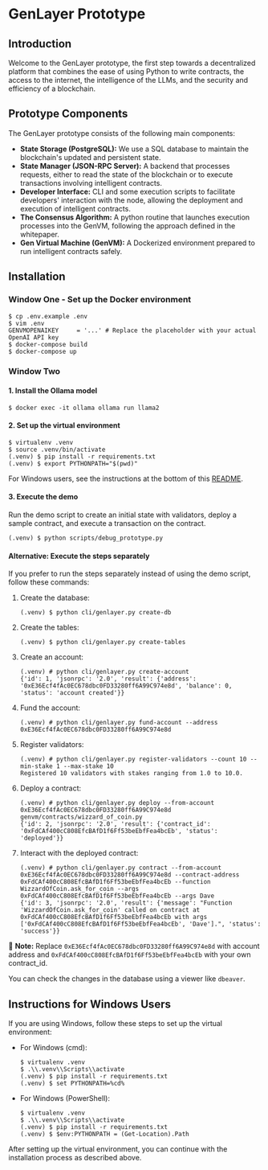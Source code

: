 # GenLayer Prototype
## Introduction
Welcome to the GenLayer prototype, the first step towards a decentralized platform that combines the ease of using Python to write contracts, the access to the internet, the intelligence of the LLMs, and the security and efficiency of a blockchain.

## Prototype Components
The GenLayer prototype consists of the following main components:

* **State Storage (PostgreSQL):** We use a SQL database to maintain the blockchain's updated and persistent state.
* **State Manager (JSON-RPC Server):** A backend that processes requests, either to read the state of the blockchain or to execute transactions involving intelligent contracts.
* **Developer Interface:** CLI and some execution scripts to facilitate developers' interaction with the node, allowing the deployment and execution of intelligent contracts.
* **The Consensus Algorithm:** A python routine that launches execution processes into the GenVM, following the approach defined in the whitepaper.
* **Gen Virtual Machine (GenVM):** A Dockerized environment prepared to run intelligent contracts safely.


## Installation

### Window One - Set up the Docker environment

```
$ cp .env.example .env
$ vim .env
GENVMOPENAIKEY     = '...' # Replace the placeholder with your actual OpenAI API key
$ docker-compose build
$ docker-compose up
```

### Window Two

#### 1. Install the Ollama model

```
$ docker exec -it ollama ollama run llama2
```

#### 2. Set up the virtual environment

  ```
  $ virtualenv .venv
  $ source .venv/bin/activate
  (.venv) $ pip install -r requirements.txt
  (.venv) $ export PYTHONPATH="$(pwd)"
  ```

For Windows users, see the instructions at the bottom of this [README](#instructions-for-windows-users).

#### 3. Execute the demo

Run the demo script to create an initial state with validators, deploy a sample contract, and execute a transaction on the contract.

```
(.venv) $ python scripts/debug_prototype.py
```

#### Alternative: Execute the steps separately

If you prefer to run the steps separately instead of using the demo script, follow these commands:

1. Create the database:
   ```
   (.venv) $ python cli/genlayer.py create-db
   ```
2. Create the tables:
   ```
   (.venv) $ python cli/genlayer.py create-tables
   ```
3. Create an account:
   ```
   (.venv) # python cli/genlayer.py create-account
   {'id': 1, 'jsonrpc': '2.0', 'result': {'address': '0xE36Ecf4fAc0EC678dbc0FD33280ff6A99C974e8d', 'balance': 0, 'status': 'account created'}}
   ``` 
4. Fund the account:
   ```
   (.venv) # python cli/genlayer.py fund-account --address 0xE36Ecf4fAc0EC678dbc0FD33280ff6A99C974e8d
   ```  
5. Register validators:
   ```
   (.venv) # python cli/genlayer.py register-validators --count 10 --min-stake 1 --max-stake 10
   Registered 10 validators with stakes ranging from 1.0 to 10.0.
   ``` 
6. Deploy a contract:
    ```
   (.venv) # python cli/genlayer.py deploy --from-account 0xE36Ecf4fAc0EC678dbc0FD33280ff6A99C974e8d genvm/contracts/wizzard_of_coin.py
   {'id': 2, 'jsonrpc': '2.0', 'result': {'contract_id': '0xFdCAf400cC808EfcBAfD1f6Ff53beEbfFea4bcEb', 'status': 'deployed'}}
   ```
7. Interact with the deployed contract:
   ```
   (.venv) # python cli/genlayer.py contract --from-account 0xE36Ecf4fAc0EC678dbc0FD33280ff6A99C974e8d --contract-address 0xFdCAf400cC808EfcBAfD1f6Ff53beEbfFea4bcEb --function WizzardOfCoin.ask_for_coin --args 0xFdCAf400cC808EfcBAfD1f6Ff53beEbfFea4bcEb --args Dave
   {'id': 3, 'jsonrpc': '2.0', 'result': {'message': "Function 'WizzardOfCoin.ask_for_coin' called on contract at 0xFdCAf400cC808EfcBAfD1f6Ff53beEbfFea4bcEb with args ['0xFdCAf400cC808EfcBAfD1f6Ff53beEbfFea4bcEb', 'Dave'].", 'status': 'success'}}
   ```
🧨 **Note:** Replace `0xE36Ecf4fAc0EC678dbc0FD33280ff6A99C974e8d` with account address and `0xFdCAf400cC808EfcBAfD1f6Ff53beEbfFea4bcEb` with your own contract_id.
  
You can check the changes in the database using a viewer like `dbeaver`.

## Instructions for Windows Users

If you are using Windows, follow these steps to set up the virtual environment:

- For Windows (cmd):
  ```
  $ virtualenv .venv
  $ .\\.venv\\Scripts\\activate
  (.venv) $ pip install -r requirements.txt
  (.venv) $ set PYTHONPATH=%cd%
  ```
- For Windows (PowerShell):
  ```
  $ virtualenv .venv
  $ .\\.venv\\Scripts\\activate
  (.venv) $ pip install -r requirements.txt
  (.venv) $ $env:PYTHONPATH = (Get-Location).Path
  ```
After setting up the virtual environment, you can continue with the installation process as described above.
